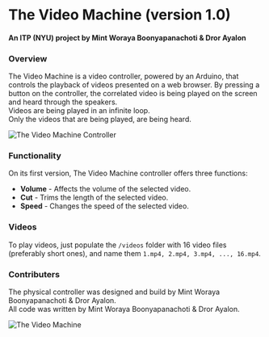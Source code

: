 # The Video Machine (version 1.0)
#### An ITP (NYU) project by Mint Woraya Boonyapanachoti & Dror Ayalon


### Overview
The Video Machine is a video controller, powered by an Arduino, that controls the playback of videos presented on a web browser.
By pressing a button on the controller, the correlated video is being played on the screen and heard through the speakers.  
Videos are being played in an infinite loop.  
Only the videos that are being played, are being heard.

![The Video Machine Controller](DSCF4490_small.jpg)


### Functionality
On its first version, The Video Machine controller offers three functions:
- **Volume** - Affects the volume of the selected video.
- **Cut** - Trims the length of the selected video.
- **Speed** - Changes the speed of the selected video.

### Videos
To play videos, just populate the `/videos` folder with 16 video files (preferably short ones), and name them `1.mp4, 2.mp4, 3.mp4, ..., 16.mp4`.

### Contributers
The physical controller was designed and build by Mint Woraya Boonyapanachoti & Dror Ayalon.  
All code was written by Mint Woraya Boonyapanachoti & Dror Ayalon.

![The Video Machine](DSCF4498_small.jpg)
